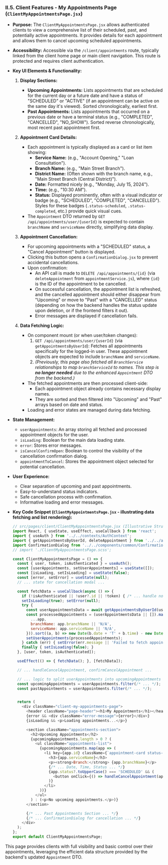 
### II.5. Client Features - My Appointments Page (`ClientMyAppointmentsPage.jsx`)

*   **Purpose:** The `ClientMyAppointmentsPage.jsx` allows authenticated clients to view a comprehensive list of their scheduled, past, and potentially active appointments. It provides details for each appointment and allows them to cancel upcoming scheduled appointments.
*   **Accessibility:** Accessible via the `/client/appointments` route, typically linked from the client home page or main client navigation. This route is protected and requires client authentication.

*   **Key UI Elements & Functionality:**

    1.  **Display Sections:**
        *   **Upcoming Appointments:** Lists appointments that are scheduled for the current day or a future date and have a status of "SCHEDULED" or "ACTIVE" (if an appointment can be active on the same day it's viewed). Sorted chronologically, earliest first.
        *   **Past Appointments:** Lists appointments that occurred on a previous date or have a terminal status (e.g., "COMPLETED", "CANCELLED", "NO_SHOW"). Sorted reverse chronologically, most recent past appointment first.

    2.  **Appointment Card Details:**
        *   Each appointment is typically displayed as a card or list item showing:
            *   **Service Name:** (e.g., "Account Opening," "Loan Consultation").
            *   **Branch Name:** (e.g., "Main Street Branch").
            *   **District Name:** (Often shown with the branch name, e.g., "Main Street Branch (Central District)").
            *   **Date:** Formatted nicely (e.g., "Monday, July 15, 2024").
            *   **Time:** (e.g., "10:30 AM").
            *   **Status:** Displayed prominently, often with a visual indicator or badge (e.g., "SCHEDULED", "COMPLETED", "CANCELLED"). Styles for these badges (`.status-scheduled`, `.status-completed`, etc.) provide quick visual cues.
        *   The `Appointment` DTO returned by `GET /api/appointments/user/{userId}` is expected to contain `branchName` and `serviceName` directly, simplifying data display.

    3.  **Appointment Cancellation:**
        *   For upcoming appointments with a "SCHEDULED" status, a "Cancel Appointment" button is displayed.
        *   Clicking this button opens a `ConfirmationDialog.jsx` to prevent accidental cancellations.
        *   Upon confirmation:
            *   An API call is made to `DELETE /api/appointments/{id}` (via `deleteAppointment` from `appointmentService.js`), where `{id}` is the ID of the appointment to be cancelled.
            *   On successful cancellation, the appointment list is refreshed, and the cancelled appointment should either disappear from "Upcoming" or move to "Past" with a "CANCELLED" status (depending on how the backend handles the status update upon deletion, or if the frontend filters it out).
            *   Error messages are displayed if cancellation fails.

    4.  **Data Fetching Logic:**
        *   On component mount (or when user/token changes):
            1.  `GET /api/appointments/user/{userId}` (via `getAppointmentsByUserId`): Fetches all appointments specifically for the logged-in user. These appointment objects are expected to include `branchName` and `serviceName`.
            2.  *(Previously, this page also fetched all `BranchService` relationships to map `branchServiceId` to names. This step is **no longer needed** due to the enhanced `Appointment` DTO from the backend.)*
        *   The fetched appointments are then processed client-side:
            *   Each appointment object already contains necessary display names.
            *   They are sorted and then filtered into "Upcoming" and "Past" arrays based on date and status.
        *   Loading and error states are managed during data fetching.

*   **State Management:**
    *   `userAppointments`: An array storing all fetched and processed appointment objects for the user.
    *   `isLoading`: Boolean for the main data loading state.
    *   `error`: Stores error messages.
    *   `isCancelConfirmOpen`: Boolean to control the visibility of the cancellation confirmation dialog.
    *   `appointmentToCancel`: Stores the appointment object selected for potential cancellation.

*   **User Experience:**
    *   Clear separation of upcoming and past appointments.
    *   Easy-to-understand status indicators.
    *   Safe cancellation process with confirmation.
    *   Informative loading and error messages.

*   **Key Code Snippet (`ClientMyAppointmentsPage.jsx` - illustrating data fetching and list rendering):**
    ```javascript
    // src/pages/client/ClientMyAppointmentsPage.jsx (Illustrative Structure)
    import React, { useState, useEffect, useCallback } from 'react';
    import { useAuth } from '../../contexts/AuthContext';
    import { getAppointmentsByUserId, deleteAppointment } from '../../api/appointmentService';
    import ConfirmationDialog from '../../components/common/ConfirmationDialog';
    // import './ClientMyAppointmentsPage.scss';

    const ClientMyAppointmentsPage = () => {
      const { user, token, isAuthenticated } = useAuth();
      const [userAppointments, setUserAppointments] = useState([]);
      const [isLoading, setIsLoading] = useState(false);
      const [error, setError] = useState(null);
      // ... state for cancellation modal ...

      const fetchData = useCallback(async () => {
        if (!isAuthenticated || !user?.id || !token) { /* ... handle not authenticated ... */ return; }
        setIsLoading(true); setError(null);
        try {
          const userAppointmentsData = await getAppointmentsByUserId(user.id, token);
          const processedAppointments = (userAppointmentsData || []).map(app => ({
            ...app,
            branchName: app.branchName || 'N/A', 
            serviceName: app.serviceName || 'N/A',
          })).sort((a, b) => new Date(b.date + 'T' + b.time) - new Date(a.date + 'T' + a.time));
          setUserAppointments(processedAppointments);
        } catch (err) { setError(err.message || 'Failed to fetch appointments.'); }
        finally { setIsLoading(false); }
      }, [user, token, isAuthenticated]);

      useEffect(() => { fetchData(); }, [fetchData]);

      // ... handleCancelAppointment, confirmCancelAppointment ...

      // ... logic to split userAppointments into upcomingAppointments and pastAppointments ...
      const upcomingAppointments = userAppointments.filter(/* ... */);
      const pastAppointments = userAppointments.filter(/* ... */);


      return (
        <div className="client-my-appointments-page">
          <header className="page-header"><h1>My Appointments</h1></header>
          {error && <div className="error-message">{error}</div>}
          {isLoading && <p>Loading appointments...</p>}

          <section className="appointments-section">
            <h2>Upcoming Appointments</h2>
            {upcomingAppointments.length > 0 ? (
              <ul className="appointments-list">
                {upcomingAppointments.map(app => (
                  <li key={app.id} className={`appointment-card status-${app.status?.toLowerCase()}`}>
                    <h3>{app.serviceName}</h3>
                    <p><strong>Branch:</strong> {app.branchName}</p>
                    {/* ... Date, Time, Status ... */}
                    {app.status?.toUpperCase() === 'SCHEDULED' && (
                      <button onClick={() => handleCancelAppointment(app)}>Cancel</button>
                    )}
                  </li>
                ))}
              </ul>
            ) : (<p>No upcoming appointments.</p>)}
          </section>

          {/* ... Past Appointments Section ... */}
          {/* ... ConfirmationDialog for cancellation ... */}
        </div>
      );
    };
    export default ClientMyAppointmentsPage;
    ```

This page provides clients with full visibility and basic control over their appointments, leveraging the efficient data structure provided by the backend's updated `Appointment` DTO.